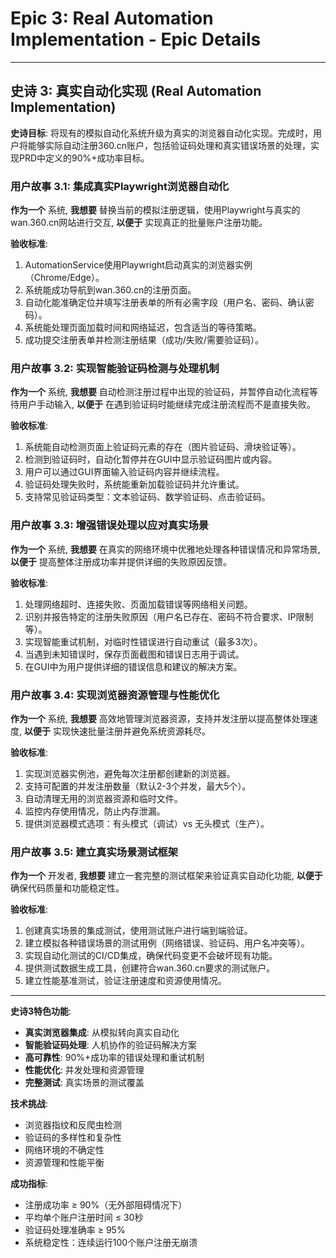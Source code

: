 # Epic 3: Real Automation Implementation - Epic Details

---

## 史诗 3: 真实自动化实现 (Real Automation Implementation)

**史诗目标**: 将现有的模拟自动化系统升级为真实的浏览器自动化实现。完成时，用户将能够实际自动注册360.cn账户，包括验证码处理和真实错误场景的处理，实现PRD中定义的90%+成功率目标。

### 用户故事 3.1: 集成真实Playwright浏览器自动化
**作为一个** 系统,
**我想要** 替换当前的模拟注册逻辑，使用Playwright与真实的wan.360.cn网站进行交互,
**以便于** 实现真正的批量账户注册功能。

**验收标准**:
1. AutomationService使用Playwright启动真实的浏览器实例（Chrome/Edge）。
2. 系统能成功导航到wan.360.cn的注册页面。
3. 自动化能准确定位并填写注册表单的所有必需字段（用户名、密码、确认密码）。
4. 系统能处理页面加载时间和网络延迟，包含适当的等待策略。
5. 成功提交注册表单并检测注册结果（成功/失败/需要验证码）。

### 用户故事 3.2: 实现智能验证码检测与处理机制
**作为一个** 系统,
**我想要** 自动检测注册过程中出现的验证码，并暂停自动化流程等待用户手动输入,
**以便于** 在遇到验证码时能继续完成注册流程而不是直接失败。

**验收标准**:
1. 系统能自动检测页面上验证码元素的存在（图片验证码、滑块验证等）。
2. 检测到验证码时，自动化暂停并在GUI中显示验证码图片或内容。
3. 用户可以通过GUI界面输入验证码内容并继续流程。
4. 验证码处理失败时，系统能重新加载验证码并允许重试。
5. 支持常见验证码类型：文本验证码、数学验证码、点击验证码。

### 用户故事 3.3: 增强错误处理以应对真实场景
**作为一个** 系统,
**我想要** 在真实的网络环境中优雅地处理各种错误情况和异常场景,
**以便于** 提高整体注册成功率并提供详细的失败原因反馈。

**验收标准**:
1. 处理网络超时、连接失败、页面加载错误等网络相关问题。
2. 识别并报告特定的注册失败原因（用户名已存在、密码不符合要求、IP限制等）。
3. 实现智能重试机制，对临时性错误进行自动重试（最多3次）。
4. 当遇到未知错误时，保存页面截图和错误日志用于调试。
5. 在GUI中为用户提供详细的错误信息和建议的解决方案。

### 用户故事 3.4: 实现浏览器资源管理与性能优化
**作为一个** 系统,
**我想要** 高效地管理浏览器资源，支持并发注册以提高整体处理速度,
**以便于** 实现快速批量注册并避免系统资源耗尽。

**验收标准**:
1. 实现浏览器实例池，避免每次注册都创建新的浏览器。
2. 支持可配置的并发注册数量（默认2-3个并发，最大5个）。
3. 自动清理无用的浏览器资源和临时文件。
4. 监控内存使用情况，防止内存泄漏。
5. 提供浏览器模式选项：有头模式（调试）vs 无头模式（生产）。

### 用户故事 3.5: 建立真实场景测试框架
**作为一个** 开发者,
**我想要** 建立一套完整的测试框架来验证真实自动化功能,
**以便于** 确保代码质量和功能稳定性。

**验收标准**:
1. 创建真实场景的集成测试，使用测试账户进行端到端验证。
2. 建立模拟各种错误场景的测试用例（网络错误、验证码、用户名冲突等）。
3. 实现自动化测试的CI/CD集成，确保代码变更不会破坏现有功能。
4. 提供测试数据生成工具，创建符合wan.360.cn要求的测试账户。
5. 建立性能基准测试，验证注册速度和资源使用情况。

---

**史诗3特色功能**:
- **真实浏览器集成**: 从模拟转向真实自动化
- **智能验证码处理**: 人机协作的验证码解决方案
- **高可靠性**: 90%+成功率的错误处理和重试机制
- **性能优化**: 并发处理和资源管理
- **完整测试**: 真实场景的测试覆盖

**技术挑战**:
- 浏览器指纹和反爬虫检测
- 验证码的多样性和复杂性
- 网络环境的不确定性
- 资源管理和性能平衡

**成功指标**:
- 注册成功率 ≥ 90%（无外部阻碍情况下）
- 平均单个账户注册时间 ≤ 30秒
- 验证码处理准确率 ≥ 95%
- 系统稳定性：连续运行100个账户注册无崩溃